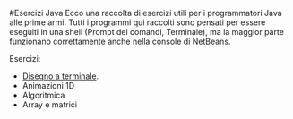 #Esercizi Java
Ecco una raccolta di esercizi utili per i programmatori Java alle prime armi. Tutti i programmi qui raccolti sono pensati per essere eseguiti in una shell (Prompt dei comandi, Terminale), ma la maggior parte funzionano correttamente anche nella console di NetBeans.

Esercizi:

- [Disegno a terminale](disegni.md).
- Animazioni 1D
- Algoritmica
- Array e matrici
